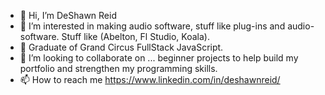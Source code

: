 - 👋 Hi, I’m DeShawn Reid
- 👀 I’m interested in making audio software, stuff like plug-ins and audio-software. Stuff like (Abelton, Fl Studio, Koala).
- 🌱 Graduate of Grand Circus FullStack JavaScript.
- 💞️ I’m looking to collaborate on ... beginner projects to help build my portfolio and strengthen my programming skills.
- 📫 How to reach me https://www.linkedin.com/in/deshawnreid/

<!---
Earfworm/Earfworm is a ✨ special ✨ repository because its `README.md` (this file) appears on your GitHub profile.
You can click the Preview link to take a look at your changes.
--->
